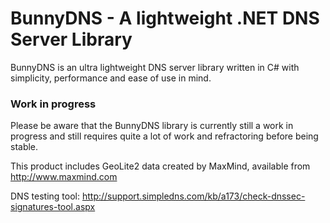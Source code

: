 # BunnyDNS - A lightweight .NET DNS Server Library
BunnyDNS is an ultra lightweight DNS server library written in C# with simplicity, performance and ease of use in mind.

### Work in progress
Please be aware that the BunnyDNS library is currently still a work in progress and still requires quite a lot of work and refractoring before being stable. 

This product includes GeoLite2 data created by MaxMind, available from http://www.maxmind.com


DNS testing tool: http://support.simpledns.com/kb/a173/check-dnssec-signatures-tool.aspx
